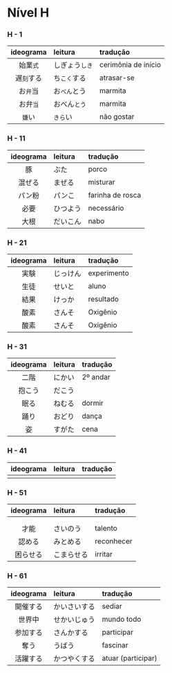 # Nível H

### H - 1

| ideograma | leitura | tradução |
|:---------:|:--------|:---------|
| 始業```式``` | しぎょう```しき``` | cerimônia de início |
| 遅```刻```する | ち```こく```する | atrasar-se |
| お```弁```当 | お```べん```とう | marmita |
| お弁```当``` | おべん```とう``` | marmita |
| ```嫌```い | ```きら```い | não gostar |


### H - 11

| ideograma | leitura | tradução |
|:---------:|:--------|:---------|
| 豚 | ぶた | porco |
| 混ぜる | まぜる | misturar |
| パン粉 | パンこ | farinha de rosca |
| 必要 | ひつよう | necessário |
| 大根 | だいこん | nabo |


### H - 21

| ideograma | leitura | tradução |
|:---------:|:--------|:---------|
| 実験 | じっけん | experimento |
| 生徒 | せいと | aluno |
| 結果 | けっか | resultado |
| 酸素 | さんそ | Oxigênio |
| 酸素 | さんそ | Oxigênio |


### H - 31

| ideograma | leitura | tradução |
|:---------:|:--------|:---------|
| 二階 | にかい | 2º andar |
| 抱こう | だこう |  |
| 眠る | ねむる | dormir |
| 踊り | おどり | dança |
| 姿 | すがた | cena |


### H - 41

| ideograma | leitura | tradução |
|:---------:|:--------|:---------|
|  |  |  |


### H - 51

| ideograma | leitura | tradução |
|:---------:|:--------|:---------|
|  |  |  |
|  |  |  |
| 才能 | さいのう | talento |
| 認める | みとめる | reconhecer |
| 困らせる | こまらせる | irritar |


### H - 61

| ideograma | leitura | tradução |
|:---------:|:--------|:---------|
| 開催する | かいさいする | sediar |
| 世界中 | せかいじゅう | mundo todo |
| 参加する | さんかする | participar |
| 奪う | うばう | fascinar |
| 活躍する | かつやくする | atuar (participar) |